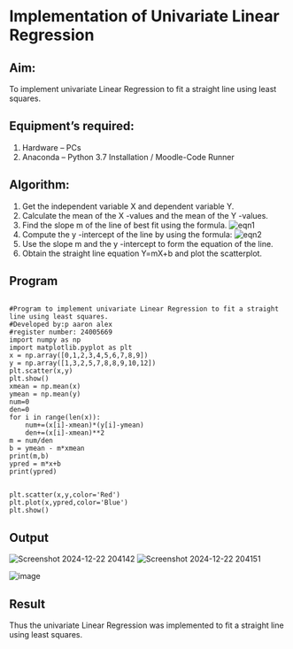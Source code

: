 # Implementation of Univariate Linear Regression
## Aim:
To implement univariate Linear Regression to fit a straight line using least squares.
## Equipment’s required:
1.	Hardware – PCs
2.	Anaconda – Python 3.7 Installation / Moodle-Code Runner
## Algorithm:
1.	Get the independent variable X and dependent variable Y.
2.	Calculate the mean of the X -values and the mean of the Y -values.
3.	Find the slope m of the line of best fit using the formula.
 ![eqn1](./eq1.jpg)
4.	Compute the y -intercept of the line by using the formula:
![eqn2](./eq2.jpg)  
5.	Use the slope m and the y -intercept to form the equation of the line.
6.	Obtain the straight line equation Y=mX+b and plot the scatterplot.
## Program
```

#Program to implement univariate Linear Regression to fit a straight line using least squares.
#Developed by:p aaron alex
#register number: 24005669
import numpy as np 
import matplotlib.pyplot as plt
x = np.array([0,1,2,3,4,5,6,7,8,9])
y = np.array([1,3,2,5,7,8,8,9,10,12])
plt.scatter(x,y)
plt.show()
xmean = np.mean(x)
ymean = np.mean(y)
num=0
den=0
for i in range(len(x)):
    num+=(x[i]-xmean)*(y[i]-ymean)
    den+=(x[i]-xmean)**2
m = num/den
b = ymean - m*xmean
print(m,b)
ypred = m*x+b
print(ypred)


plt.scatter(x,y,color='Red')
plt.plot(x,ypred,color='Blue')
plt.show()

```
## Output
![Screenshot 2024-12-22 204142](https://github.com/user-attachments/assets/50aea13d-d9f0-49ef-a565-e979f6de8eae)
![Screenshot 2024-12-22 204151](https://github.com/user-attachments/assets/092e1d26-6896-4776-af6c-72638c9ae672)

![image](https://user-images.githubusercontent.com/121418418/214924953-2ee4ae5a-6aac-447c-9e2a-7db6b4c27685.png)

## Result
Thus the univariate Linear Regression was implemented to fit a straight line using least squares.
